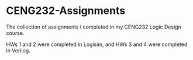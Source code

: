 # CENG232-Assignments
The collection of assignments I completed in my CENG232 Logic Design course.


HWs 1 and 2 were completed in Logisim, and HWs 3 and 4 were completed in Verilog.

